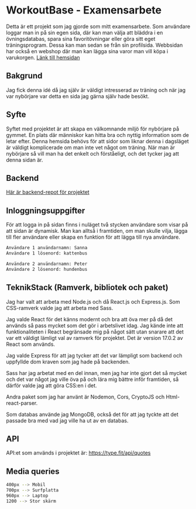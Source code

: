 # WorkoutBase - Examensarbete

Detta är ett projekt som jag gjorde som mitt examensarbete. Som användare loggar man in på sin egen sida, där kan man välja att bläddra i en övningsdatabas, spara sina favoritövningar eller göra sitt eget träningsprogram. Dessa kan man sedan se från sin profilsida. Webbsidan har också en webshop där man kan lägga sina varor man vill köpa i varukorgen.
[Länk till hemsidan](https://vercel.com/loveefraimsson-gmailcom/workoutbase-frontend)

## Bakgrund

Jag fick denna idé då jag själv är väldigt intresserad av träning och när jag var nybörjare var detta en sida jag gärna själv hade besökt.

## Syfte

Syftet med projektet är att skapa en välkomnande miljö för nybörjare på gymmet. En plats där människor kan hitta bra och nyttig information som de letar efter. Denna hemsida behövs för att sidor som liknar denna i dagsläget är väldigt komplicerade om man inte vet något om träning. När man är nybörjare så vill man ha det enkelt och förståeligt, och det tycker jag att denna sidan är.

## Backend

[Här är backend-repot för projektet](https://github.com/loveefraimsson/workoutbase_backend)


## Inloggningsuppgifter

För att logga in på sidan finns i nuläget två stycken användare som visar på att sidan är dynamisk. Man kan alltså i framtiden, om man skulle vilja, lägga till fler användare eller skapa en funktion för att lägga till nya användare.

```bash
Användare 1 användarnamn: Sanna
Användare 1 lösenord: kattenbus
```

```bash
Användare 2 användarnamn: Peter
Användare 2 lösenord: hundenbus
```

## TeknikStack (Ramverk, bibliotek och paket)
Jag har valt att arbeta med Node.js och då React.js och Express.js. Som CSS-ramverk valde jag att arbeta med Sass. 

Jag valde React för det känns modernt och bra att öva mer på då det används så pass mycket som det gör i arbetslivet idag. Jag kände inte att funktionaliteten i React begränsade mig på något sätt utan snarare att det var ett väldigt lämligt val av ramverk för projektet. Det är version 17.0.2 av React som används. 

Jag valde Express för att jag tycker att det var lämpligt som backend och uppfyllde dom kraven som jag hade på backenden. 

Sass har jag arbetat med en del innan, men jag har inte gjort det så mycket och det var något jag ville öva på och lära mig bättre inför framtiden, så därför valde jag att göra CSS:en i det.

Andra paket som jag har använt är Nodemon, Cors, CryptoJS och Html-react-parser.

Som databas använde jag MongoDB, också det för att jag tyckte att det passade bra med vad jag ville ha ut av en databas.

## API
API:et som används i projektet är: https://type.fit/api/quotes

## Media queries
```bash
400px --> Mobil
700px --> Surfplatta
960px --> Laptop
1200 --> Stor skärm
```
